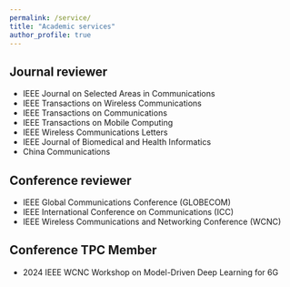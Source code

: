 ```yaml
---
permalink: /service/
title: "Academic services"
author_profile: true
---
```


## Journal reviewer

* IEEE Journal on Selected Areas in Communications
* IEEE Transactions on Wireless Communications
* IEEE Transactions on Communications
* IEEE Transactions on Mobile Computing
* IEEE Wireless Communications Letters
* IEEE Journal of Biomedical and Health Informatics
* China Communications

## Conference reviewer
* IEEE Global Communications Conference (GLOBECOM)
* IEEE International Conference on Communications (ICC)
* IEEE Wireless Communications and Networking Conference (WCNC)

## Conference TPC Member
* 2024 IEEE WCNC Workshop on Model-Driven Deep Learning for 6G
